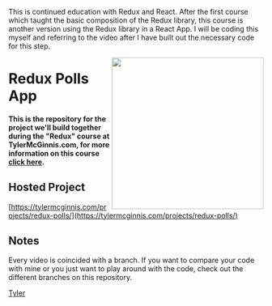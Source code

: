 This is continued education with Redux and React. After the first course which taught
the basic composition of the Redux library, this course is another version using the
Redux library in a React App. I will be coding this myself and referring to the video
after I have built out the necessary code for this step.



<img src="https://tylermcginnis.com/tylermcginnis_glasses-300.png" width="300" align="right">

Redux Polls App
========

#### This is the repository for the project we'll build together during the "Redux" course at TylerMcGinnis.com, for more information on this course [click here](https://tylermcginnis.com/courses/redux/).

## Hosted Project

[https://tylermcginnis.com/projects/redux-polls/](https://tylermcginnis.com/projects/redux-polls/)

## Notes
Every video is coincided with a branch. If you want to compare your code with mine or you just want to play around with the code, check out the different branches on this repository.

[Tyler](https://twitter.com/tylermcginnis)
